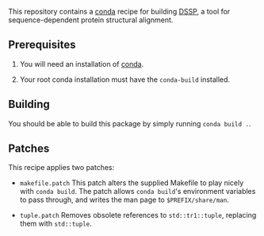 This repository contains a [conda][conda] recipe for building
[DSSP][dssp], a tool for sequence-dependent protein structural
alignment.

## Prerequisites

1. You will need an installation of [conda][miniconda].

2. Your root conda installation must have the `conda-build` installed.

## Building

You should be able to build this package by simply running `conda build .`.

## Patches

This recipe applies two patches:

* `makefile.patch`
    This patch alters the supplied Makefile to play nicely with `conda build`.
    The patch allows `conda build`'s environment variables to pass through,
    and writes the man page to `$PREFIX/share/man`.

* `tuple.patch`
    Removes obsolete references to `std::tr1::tuple`, replacing them with
    `std::tuple`.

[conda]: https://conda.io
[dssp]: http://swift.cmbi.ru.nl/gv/dssp/
[miniconda]: https://conda.io/miniconda.html
